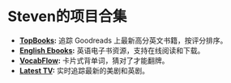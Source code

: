 # Steven的项目合集


- **[TopBooks](https://stevenspage.github.io/topbooks/):** 追踪 Goodreads 上最新高分英文书籍，按评分排序。
- **[English Ebooks](https://stevenspage.github.io/english_ebooks/):** 英语电子书资源，支持在线阅读和下载。
- **[VocabFlow](https://stevenspage.github.io/vocabflow/):** 卡片式背单词，猜对了才能翻牌。
- **[Latest TV](https://stevenspage.github.io/latest_tv/):** 实时追踪最新的美剧和英剧。
